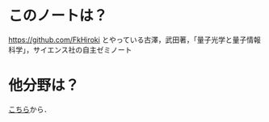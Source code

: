 # このノートは？
https://github.com/FkHiroki とやっている古澤，武田著，「量子光学と量子情報科学」，サイエンス社の自主ゼミノート

# 他分野は？
[こちら](https://github.com/YutoMSD/physics_notes )から．